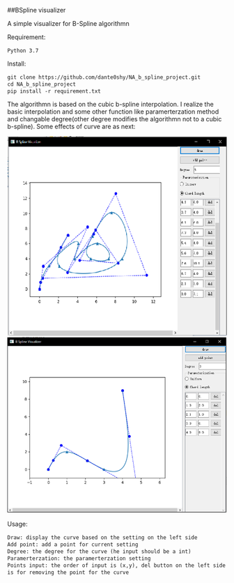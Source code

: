##BSpline visualizer

A simple visualizer for B-Spline algorithmn

Requirement:

    Python 3.7

Install:

    git clone https://github.com/dante0shy/NA_b_spline_project.git
    cd NA_b_spline_project
    pip install -r requirement.txt

The algorithmn is based on the cubic b-spline interpolation.
I realize the basic interpolation and some other function like paramerterzation method and changable degree(other degree modifies the algorithmn not to a cubic b-spline).
Some effects of curve are as next:

![image](https://github.com/dante0shy/NA_b_spline_project/raw/master/extras/10p1.png)
![image](https://github.com/dante0shy/NA_b_spline_project/raw/master/extras/5p1.png)

Usage:

    Draw: display the curve based on the setting on the left side
    Add point: add a point for current setting
    Degree: the degree for the curve (he input should be a int)
    Paramerterzation: the paramerterzation setting
    Points input: the order of input is (x,y), del button on the left side is for removing the point for the curve
